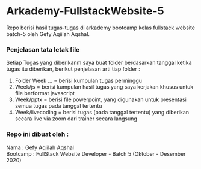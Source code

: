 # Arkademy-FullstackWebsite-5
Repo berisi hasil tugas-tugas di arkademy bootcamp kelas fullstack website batch-5 oleh Gefy Aqiilah Aqshal.

### Penjelasan tata letak file
Setiap Tugas yang diberikanm saya buat folder berdasarkan tanggal ketika tugas itu diberikan, berikut penjelasan arti tiap folder :
1. Folder Week ... = berisi kumpulan tugas perminggu
2. Week/js = berisi kumpulan hasil tugas yang saya kerjakan khusus untuk file berformat javascript
3. Week/pptx = berisi file powerpoint, yang digunakan untuk presentasi semua tugas pada tanggal tertentu
4. Week/livecoding = berisi tugas (pada tanggal tertentu) yang diberikan secara live via zoom dari trainer secara langsung

### Repo ini dibuat oleh : 
Nama : Gefy Aqiilah Aqshal
<br>Bootcamp : FullStack Website Developer - Batch 5 (Oktober - Desember 2020)
